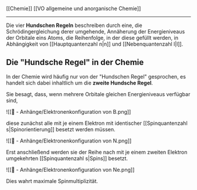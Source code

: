 [[Chemie]] [[VO allgemeine und anorganische Chemie]] 

---

Die vier **Hundschen Regeln** beschreiben durch eine, die Schrödingergleichung derer umgehende, Annäherung der Energieniveaus der Orbitale eins Atoms, die Reihenfolge, in der diese gefüllt werden, in Abhängigkeit von [[Hauptquantenzahl n|n]] und [[Nebenquantenzahl l|l]].

## Die "Hundsche Regel" in der Chemie

In der Chemie wird häufig nur von der "Hundschen Regel" gesprochen, es handelt sich dabei inhaltlich um die **zweite Hundsche Regel**. 

Sie besagt, dass, wenn mehrere Orbitale gleichen Energieniveaus verfügbar sind,

![[📎 - Anhänge/Elektronenkonfiguration von B.png]]

diese zunächst alle mit je einem Elektron mit identischer [[Spinquantenzahl s|Spinorientierung]] besetzt werden müssen.

![[📎 - Anhänge/Elektronenkonfiguration von N.png]]

Erst anschließend werden sie der Reihe nach mit je einem zweiten Elektron umgekehrten [[Spinquantenzahl s|Spins]] besetzt.

![[📎 - Anhänge/Elektronenkonfiguration von Ne.png]]

Dies wahrt maximale Spinmultiplizität.
